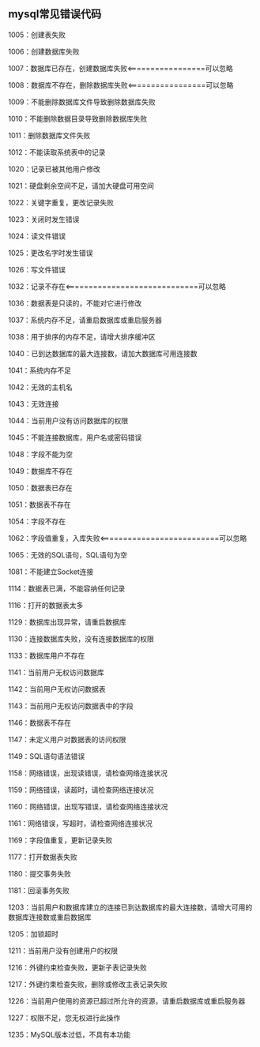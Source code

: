 ## mysql常见错误代码

1005：创建表失败

1006：创建数据库失败

1007：数据库已存在，创建数据库失败<=================可以忽略

1008：数据库不存在，删除数据库失败<=================可以忽略

1009：不能删除数据库文件导致删除数据库失败

1010：不能删除数据目录导致删除数据库失败

1011：删除数据库文件失败

1012：不能读取系统表中的记录

1020：记录已被其他用户修改

1021：硬盘剩余空间不足，请加大硬盘可用空间

1022：关键字重复，更改记录失败

1023：关闭时发生错误

1024：读文件错误

1025：更改名字时发生错误

1026：写文件错误

1032：记录不存在<=============================可以忽略

1036：数据表是只读的，不能对它进行修改

1037：系统内存不足，请重启数据库或重启服务器

1038：用于排序的内存不足，请增大排序缓冲区

1040：已到达数据库的最大连接数，请加大数据库可用连接数

1041：系统内存不足

1042：无效的主机名

1043：无效连接

1044：当前用户没有访问数据库的权限

1045：不能连接数据库，用户名或密码错误

1048：字段不能为空

1049：数据库不存在

1050：数据表已存在

1051：数据表不存在

1054：字段不存在

1062：字段值重复，入库失败<==========================可以忽略

1065：无效的SQL语句，SQL语句为空

1081：不能建立Socket连接

1114：数据表已满，不能容纳任何记录

1116：打开的数据表太多

1129：数据库出现异常，请重启数据库

1130：连接数据库失败，没有连接数据库的权限

1133：数据库用户不存在

1141：当前用户无权访问数据库

1142：当前用户无权访问数据表

1143：当前用户无权访问数据表中的字段

1146：数据表不存在

1147：未定义用户对数据表的访问权限

1149：SQL语句语法错误

1158：网络错误，出现读错误，请检查网络连接状况

1159：网络错误，读超时，请检查网络连接状况

1160：网络错误，出现写错误，请检查网络连接状况

1161：网络错误，写超时，请检查网络连接状况

1169：字段值重复，更新记录失败

1177：打开数据表失败

1180：提交事务失败

1181：回滚事务失败

1203：当前用户和数据库建立的连接已到达数据库的最大连接数，请增大可用的数据库连接数或重启数据库

1205：加锁超时

1211：当前用户没有创建用户的权限

1216：外键约束检查失败，更新子表记录失败

1217：外键约束检查失败，删除或修改主表记录失败

1226：当前用户使用的资源已超过所允许的资源，请重启数据库或重启服务器

1227：权限不足，您无权进行此操作

1235：MySQL版本过低，不具有本功能
